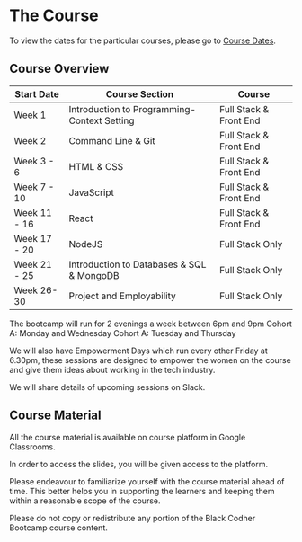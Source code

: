 # The Course

To view the dates for the particular courses, please go to [Course Dates](../coursedates).

## Course Overview

| Start Date | Course Section | Course|
|-------|-------------------|----------|
| Week 1 | Introduction to Programming-Context Setting | Full Stack & Front End |
| Week 2| Command Line & Git| Full Stack & Front End |
| Week 3 - 6 | HTML & CSS| Full Stack & Front End |
| Week 7 - 10| JavaScript| Full Stack & Front End |
| Week 11 - 16  | React| Full Stack & Front End |
| Week 17 - 20 | NodeJS| Full Stack Only |
| Week 21 - 25 | Introduction to Databases & SQL & MongoDB|Full Stack Only |
| Week 26-30 | Project and Employability|Full Stack Only |

The bootcamp will run for 2 evenings a week between 6pm and 9pm
Cohort A: Monday and Wednesday
Cohort A: Tuesday and Thursday

We will also have Empowerment Days which run every other Friday at 6.30pm, these sessions are designed to empower the women on the course and give them ideas about working in the tech industry.

We will share details of upcoming sessions on Slack.

## Course Material

All the course material is available on course platform in Google Classrooms.

In order to access the slides, you will be given access to the platform.

Please endeavour to familiarize yourself with the course material ahead of time. This better helps you in supporting the learners and keeping them within a reasonable scope of the course.

Please do not copy or redistribute any portion of the Black Codher Bootcamp course content.
